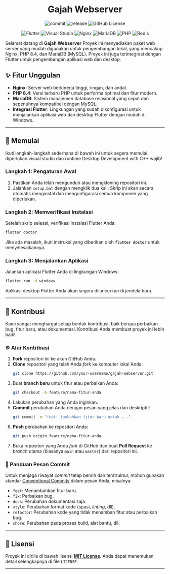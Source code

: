 
<div align="center">
  
# Gajah Webserver

![commit](https://img.shields.io/github/commits-since/yohanesokta/WebServices-Gajah/latest) ![release](https://img.shields.io/github/release-date/yohanesokta/WebServices-Gajah) ![GitHub License](https://img.shields.io/github/license/yohanesokta/WebServices-Gajah)

![Flutter](https://img.shields.io/badge/Flutter-%2302569B.svg?style=for-the-badge&logo=Flutter&logoColor=white) ![Visual Studio](https://img.shields.io/badge/Visual%20Studio-5C2D91.svg?style=for-the-badge&logo=visual-studio&logoColor=white) ![Nginx](https://img.shields.io/badge/nginx-%23009639.svg?style=for-the-badge&logo=nginx&logoColor=white)	![MariaDB](https://img.shields.io/badge/MariaDB-003545?style=for-the-badge&logo=mariadb&logoColor=white) ![PHP](https://img.shields.io/badge/php-%23777BB4.svg?style=for-the-badge&logo=php&logoColor=white)  	![Redis](https://img.shields.io/badge/redis-%23DD0031.svg?style=for-the-badge&logo=redis&logoColor=white)

</div>

Selamat datang di **Gajah Webserver** Proyek ini menyediakan paket web server yang mudah digunakan untuk pengembangan lokal, yang mencakup Nginx, PHP 8.4, dan MariaDB (MySQL). Proyek ini juga terintegrasi dengan Flutter untuk pengembangan aplikasi web dan desktop.

## ✨ Fitur Unggulan

  * **Nginx**: Server web berkinerja tinggi, ringan, dan andal.
  * **PHP 8.4**: Versi terbaru PHP untuk performa optimal dan fitur modern.
  * **MariaDB**: Sistem manajemen database relasional yang cepat dan sepenuhnya kompatibel dengan MySQL.
  * **Integrasi Flutter**: Lingkungan yang sudah dikonfigurasi untuk menjalankan aplikasi web dan desktop Flutter dengan mudah di Windows.

-----

## 🚀 Memulai

Ikuti langkah-langkah sederhana di bawah ini untuk segera memulai. diperlukan visual studio dan runtime Desktop Development with C++ wajib!

### Langkah 1: Pengaturan Awal

1.  Pastikan Anda telah mengunduh atau mengkloning repositori ini.
2.  Jalankan `setup.bat` dengan mengklik dua kali. Skrip ini akan secara otomatis menginstal dan mengonfigurasi semua komponen yang diperlukan.

### Langkah 2: Memverifikasi Instalasi

Setelah skrip selesai, verifikasi instalasi Flutter Anda:

```bash
flutter doctor
```

Jika ada masalah, ikuti instruksi yang diberikan oleh **`flutter doctor`** untuk menyelesaikannya.

### Langkah 3: Menjalankan Aplikasi

Jalankan aplikasi Flutter Anda di lingkungan Windows:

```bash
flutter run -d windows
```

Aplikasi desktop Flutter Anda akan segera diluncurkan di jendela baru.

-----

## 🤝 Kontribusi

Kami sangat menghargai setiap bentuk kontribusi, baik berupa perbaikan bug, fitur baru, atau dokumentasi. Kontribusi Anda membuat proyek ini lebih baik!

### ⚙️ Alur Kontribusi

1.  **Fork** repositori ini ke akun GitHub Anda.
2.  **Clone** repositori yang telah Anda *fork* ke komputer lokal Anda:
    ```bash
    git clone https://github.com/your-username/gajah-webserver.git
    ```
3.  Buat **branch baru** untuk fitur atau perbaikan Anda:
    ```bash
    git checkout -b feature/nama-fitur-anda
    ```
4.  Lakukan perubahan yang Anda inginkan.
5.  **Commit** perubahan Anda dengan pesan yang jelas dan deskriptif:
    ```bash
    git commit -m "feat: tambahkan fitur baru untuk ..."
    ```
6.  **Push** perubahan ke repositori Anda:
    ```bash
    git push origin feature/nama-fitur-anda
    ```
7.  Buka repositori yang Anda *fork* di GitHub dan buat **Pull Request** ke *branch* utama (biasanya `main` atau `master`) dari repositori ini.

### 📝 Panduan Pesan Commit

Untuk menjaga riwayat *commit* tetap bersih dan terstruktur, mohon gunakan standar [Conventional Commits](https://www.conventionalcommits.org/en/v1.0.0/) dalam pesan Anda, misalnya:

  * `feat`: Menambahkan fitur baru.
  * `fix`: Perbaikan bug.
  * `docs`: Perubahan dokumentasi saja.
  * `style`: Perubahan format kode (spasi, *linting*, dll).
  * `refactor`: Perubahan kode yang tidak menambah fitur atau perbaikan bug.
  * `chore`: Perubahan pada proses build, alat bantu, dll.

-----

## 📝 Lisensi

Proyek ini dirilis di bawah lisensi [**MIT License**](https://opensource.org/licenses/MIT). Anda dapat menemukan detail selengkapnya di file `LICENSE`.

-----